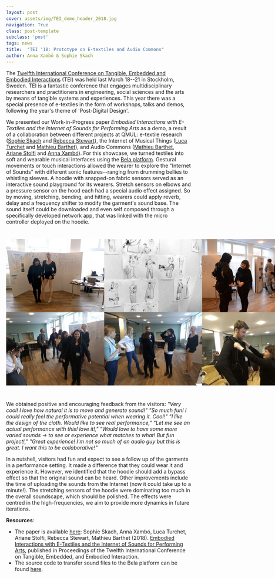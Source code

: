```yaml
---
layout: post
cover: assets/img/TEI_demo_header_2018.jpg
navigation: True
class: post-template
subclass: 'post'
tags: news
title:  "TEI '18: Prototype on E-textiles and Audio Commons"
author: Anna Xambó & Sophie Skach
---
```


The [Twelfth International Conference on Tangible, Embedded and Embodied Interactions](https://tei.acm.org/2018/) (TEI) was held last March 18--21 in Stockholm, Sweden. TEI is a fantastic conference that engages multidisciplinary researchers and practitioners in engineering, social sciences and the arts by means of tangible systems and experiences. This year there was a special presence of e-textiles in the form of workshops, talks and demos, following the year's theme of 'Post-Digital Design'.

We presented our Work-in-Progress paper _Embodied Interactions with E-Textiles and the Internet of Sounds for Performing Arts_ as a demo, a result of a collaboration between different projects at QMUL: e-textile research ([Sophie Skach](http://www.sophieskach.com/) and [Rebecca Stewart](http://theleadingzero.com/)), the Internet of Musical Things ([Luca Turchet](http://www.lucaturchet.it/) and [Mathieu Barthet](http://www.eecs.qmul.ac.uk/profiles/barthetmathieu.html)), and Audio Commons ([Mathieu Barthet](http://www.eecs.qmul.ac.uk/profiles/barthetmathieu.html), [Ariane Stolfi](http://www.ariane.stolfi.org/) and [Anna Xambó](http://annaxambo.me)).
For this showcase, we turned textiles into soft and wearable musical interfaces using the [Bela platform](https://bela.io/). Gestural movements or touch interactions allowed the wearer to explore the "Internet of Sounds" with different sonic features--ranging from drumming bellies to whistling sleeves.
A hoodie with snapped-on fabric sensors served as an interactive sound playground for its wearers. Stretch sensors on elbows and a pressure sensor on the hood each had a special audio effect assigned. So by moving, stretching, bending, and hitting, wearers could apply reverb, delay and a frequency shifter to modify the garment's sound base. The sound itself could be downloaded and even self composed through a specifically developed network app, that was linked with the micro controller deployed on the hoodie.


<a href="/assets/files/TEI_demo_2018.jpg" target="blank"><img style="margin:auto;margin-bottom:25px;margin-top:25px;max-width:800px;" class="img-responsive" src="/assets/files/TEI_demo_2018.jpg" alt="TEI 2018 demo">
</a>

We obtained positive and encouraging feedback from the visitors: _"Very cool! I love how natural it is to move and generate sound!"_ _"So much fun! I could really feel the performative potential when wearing it. Cool!"_ _"I like the design of the cloth. Would like to see real performance,"_ _"Let me see an actual performance with this! love it!,"_ _"Would love to have some more varied sounds -> to see or experience what matches to what! But fun project!,"_ _"Great experience! I'm not so much of an audio guy but this is great. I want this to be collaborative!"_

In a nutshell, visitors had fun and expect to see a follow up of the garments in a performance setting. It made a difference that they could wear it and experience it. However, we identified that the hoodie should add a bypass effect so that the original sound can be heard. Other improvements include the time of uploading the sounds from the Internet (now it could take up to a minute!).
The stretching sensors of the hoodie were dominating too much in the overall soundscape, which should be polished. The effects were centred in the high-frequencies, we aim to provide more dynamics in future iterations.

**Resources**:

* The paper is available [here](https://dl.acm.org/citation.cfm?doid=3173225.3173272): Sophie Skach, Anna Xambó, Luca Turchet, Ariane Stolfi, Rebecca Stewart, Mathieu Barthet (2018). [Embodied Interactions with E-Textiles and the Internet of Sounds for Performing Arts](https://dl.acm.org/citation.cfm?doid=3173225.3173272), published in Proceedings of the Twelfth International Conference on Tangible, Embedded, and Embodied Interaction.
* The source code to transfer sound files to the Bela platform can be found [here](https://github.com/AudioCommons/embedded-audiocommons).

